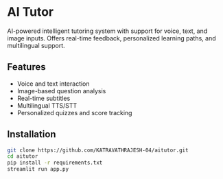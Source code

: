 # AI Tutor

AI-powered intelligent tutoring system with support for voice, text, and image inputs. Offers real-time feedback, personalized learning paths, and multilingual support.

## Features
- Voice and text interaction
- Image-based question analysis
- Real-time subtitles
- Multilingual TTS/STT
- Personalized quizzes and score tracking

## Installation
```bash
git clone https://github.com/KATRAVATHRAJESH-04/aitutor.git
cd aitutor
pip install -r requirements.txt
streamlit run app.py
